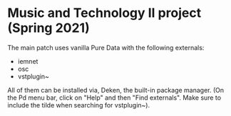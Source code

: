 # Music and Technology II project (Spring 2021)
The main patch uses vanilla Pure Data with the following externals:

* iemnet
* osc
* vstplugin~

All of them can be installed via, Deken, the built-in package manager. (On the Pd menu bar, click on "Help" and then "Find externals". Make sure to include the tilde when searching for vstplugin~).
